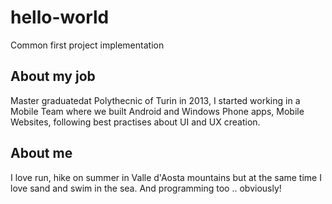 # hello-world
Common first project implementation

## About my job
Master graduatedat Polythecnic of Turin in 2013, I started working in a Mobile Team where we built Android and Windows Phone apps, Mobile Websites, following best practises about UI and UX creation. 

## About me
I love run, hike on summer in Valle d'Aosta mountains but at the same time I love sand and swim in the sea. 
And programming too .. obviously!
